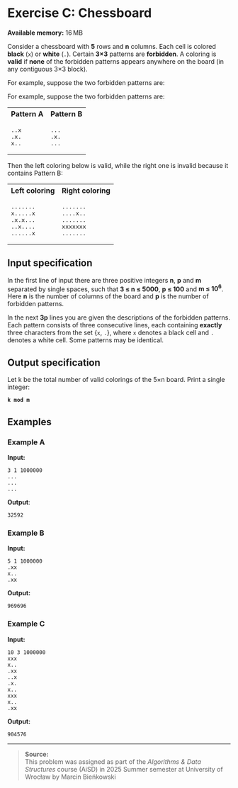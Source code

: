 # Exercise C: Chessboard

**Available memory:** 16 MB

Consider a chessboard with **5** rows and **n** columns. Each cell is colored **black** (`x`) or **white** (`.`). Certain **3×3** patterns are **forbidden**. A coloring is **valid** if **none** of the forbidden patterns appears anywhere on the board (in any contiguous 3×3 block).

For example, suppose the two forbidden patterns are:

For example, suppose the two forbidden patterns are:

<!-- markdownlint-disable MD033 -->
<table>
  <tr>
    <th>Pattern A</th>
    <th>Pattern B</th>
  </tr>
  <tr>
    <td>
<pre>
..x
.x.
x..
</pre>
    </td>
    <td>
<pre>
...
.x.
...
</pre>
    </td>
  </tr>
</table>

Then the left coloring below is valid, while the right one is invalid because it contains Pattern B:

<table>
  <tr>
    <th>Left coloring</th>
    <th>Right coloring</th>
  </tr>
  <tr>
    <td>
<pre>
.......
x.....x
.x.x...
..x....
......x
</pre>
    </td>
    <td>
<pre>
.......
....x..
.......
xxxxxxx
.......
</pre>
    </td>
  </tr>
</table>

## Input specification

In the first line of input there are three positive integers **n**, **p** and **m** separated by single spaces, such that **3 ≤ n ≤ 5000**, **p ≤ 100** and **m ≤ 10<sup>6</sup>**. Here **n** is the number of columns of the board and **p** is the number of forbidden patterns.
<!-- markdownlint-enable MD033 -->

In the next **3p** lines you are given the descriptions of the forbidden patterns. Each pattern consists of three consecutive lines, each containing **exactly** three characters from the set {`x`, `.`}, where `x` denotes a black cell and `.` denotes a white cell. Some patterns may be identical.

## Output specification

Let k be the total number of valid colorings of the 5×n board. Print a single integer:

**``k mod m``**

## Examples

### Example A

**Input:**

```text
3 1 1000000
...
...
...
```

**Output**:

```text
32592
```

### Example B

**Input:**

```text
5 1 1000000
.xx
x..
.xx
```

**Output:**

```text
969696
```

### Example C

**Input:**

```text
10 3 1000000
xxx
x..
.xx
..x
.x.
x..
xxx
x..
.xx
```

**Output:**

```text
904576
```

---

> **Source:**  
> This problem was assigned as part of the *Algorithms & Data Structures* course (AiSD) in 2025 Summer semester at University of Wrocław by Marcin Bieńkowski
